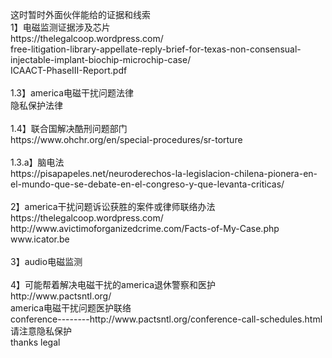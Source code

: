 <br>
<br>
<br>
这时暂时外面伙伴能给的证据和线索<br>
1】电磁监测证据涉及芯片<br>
https://thelegalcoop.wordpress.com/<br>
free-litigation-library-appellate-reply-brief-for-texas-non-consensual-injectable-implant-biochip-microchip-case/<br>
ICAACT-PhaseIII-Report.pdf<br>
<br>
1.3】america电磁干扰问题法律<br>
隐私保护法律<br>
<br>
1.4】联合国解决酷刑问题部门<br>
https://www.ohchr.org/en/special-procedures/sr-torture<br>
<br>
1.3.a】脑电法<br>
https://pisapapeles.net/neuroderechos-la-legislacion-chilena-pionera-en-el-mundo-que-se-debate-en-el-congreso-y-que-levanta-criticas/<br>
<br>
2】america干扰问题诉讼获胜的案件或律师联络办法<br>
https://thelegalcoop.wordpress.com/<br>
http://www.avictimoforganizedcrime.com/Facts-of-My-Case.php<br>
www.icator.be<br>
<br>
3】audio电磁监测<br>
<br>
4】可能帮着解决电磁干扰的america退休警察和医护<br>
http://www.pactsntl.org/<br>
america电磁干扰问题医护联络<br>
conference--------http://www.pactsntl.org/conference-call-schedules.html<br>
请注意隐私保护<br>
thanks legal<br>
<br>
<br>
<br>
<br>
<br>
<br>
<br>
<br>
<br>
